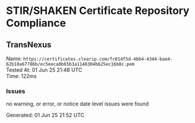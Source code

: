 # STIR/SHAKEN Certificate Repository Compliance

## TransNexus

Name: `https://certificates.clearip.com/fc014f5d-4bb4-4344-bae4-62b18a67786b/ec5eeca0b65b3a1148304b625ec16b8c.pem`\
Tested At: 01 Jun 25 21:48 UTC\
Time: 122ms

### Issues

no warning, or error, or notice date level issues were found

Generated: 01 Jun 25 21:52 UTC